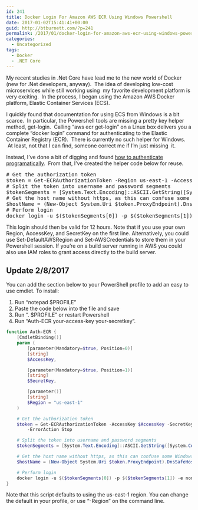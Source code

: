 ```yaml
---
id: 241
title: Docker Login For Amazon AWS ECR Using Windows Powershell
date: 2017-01-02T15:41:41+00:00
guid: http://btburnett.com/?p=241
permalink: /2017/01/docker-login-for-amazon-aws-ecr-using-windows-powershell.html
categories:
  - Uncategorized
tags:
  - Docker
  - .NET Core
---
```

My recent studies in .Net Core have lead me to the new world of Docker (new for .Net developers, anyway).  The idea of developing low-cost microservices while still working using  my favorite development platform is very exciting.  In the process, I began using the Amazon AWS Docker platform, Elastic Container Services (ECS).

I quickly found that documentation for using ECS from Windows is a bit scarce.  In particular, the Powershell tools are missing a pretty key helper method, get-login.  Calling &#8220;aws ecr get-login&#8221; on a Linux box delivers you a complete &#8220;docker login&#8221; command for authenticating to the Elastic Container Registry (ECR).  There is currently no such helper for Windows.  At least, not that I can find, someone correct me if I&#8217;m just missing  it.

Instead, I&#8217;ve done a bit of digging and found [how to authenticate programatically](https://aws.amazon.com/blogs/compute/authenticating-amazon-ecr-repositories-for-docker-cli-with-credential-helper/).  From that, I&#8217;ve created the helper code below for reuse.

<pre class="brush: powershell; title: ; notranslate" title=""># Get the authorization token
$token = Get-ECRAuthorizationToken -Region us-east-1 -AccessKey your-access-key -SecretKey your-secret-key
# Split the token into username and password segments
$tokenSegments = [System.Text.Encoding]::ASCII.GetString([System.Convert]::FromBase64String($token.AuthorizationToken)).Split(":")
# Get the host name without https, as this can confuse some Windows machines
$hostName = (New-Object System.Uri $token.ProxyEndpoint).DnsSafeHost
# Perform login
docker login -u $($tokenSegments[0]) -p $($tokenSegments[1]) -e none $hostName
</pre>

This login should then be valid for 12 hours. Note that if you use your own Region, AccessKey, and SecretKey on the first line. Alternatively, you could use Set-DefaultAWSRegion and Set-AWSCredentials to store them in your Powershell session. If you&#8217;re on a build server running in AWS you could also use IAM roles to grant access directly to the build server.

## Update 2/8/2017

You can add the section below to your PowerShell profile to add an easy to use cmdlet. To install:

  1. Run &#8220;notepad $PROFILE&#8221;
  2. Paste the code below into the file and save
  3. Run &#8220;. $PROFILE&#8221; or restart Powershell
  4. Run &#8220;Auth-ECR your-access-key your-secretkey&#8221;.

```powershell
function Auth-ECR {
    [CmdletBinding()]
    param (
        [parameter(Mandatory=$true, Position=0)]
        [string]
        $AccessKey,

        [parameter(Mandatory=$true, Position=1)]
        [string]
        $SecretKey,

        [parameter()]
        [string]
        $Region = "us-east-1"
    )

    # Get the authorization token
    $token = Get-ECRAuthorizationToken -AccessKey $AccessKey -SecretKey $SecretKey -Region $Region `
        -ErrorAction Stop

    # Split the token into username and password segments
    $tokenSegments = [System.Text.Encoding]::ASCII.GetString([System.Convert]::FromBase64String($token.AuthorizationToken)).Split(":")

    # Get the host name without https, as this can confuse some Windows machines
    $hostName = (New-Object System.Uri $token.ProxyEndpoint).DnsSafeHost

    # Perform login
    docker login -u $($tokenSegments[0]) -p $($tokenSegments[1]) -e none $hostName
}
```

Note that this script defaults to using the us-east-1 region. You can change the default in your profile, or use &#8220;-Region&#8221; on the command line.